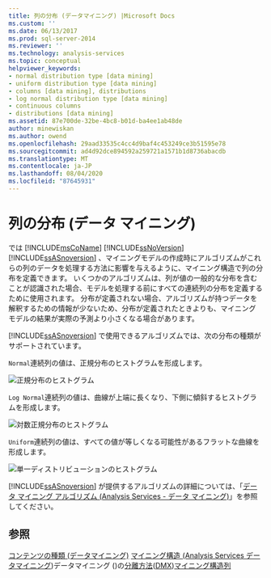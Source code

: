 ```yaml
---
title: 列の分布 (データマイニング) |Microsoft Docs
ms.custom: ''
ms.date: 06/13/2017
ms.prod: sql-server-2014
ms.reviewer: ''
ms.technology: analysis-services
ms.topic: conceptual
helpviewer_keywords:
- normal distribution type [data mining]
- uniform distribution type [data mining]
- columns [data mining], distributions
- log normal distribution type [data mining]
- continuous columns
- distributions [data mining]
ms.assetid: 87e700de-32be-4bc8-b01d-ba4ee1ab48de
author: minewiskan
ms.author: owend
ms.openlocfilehash: 29aad33535c4cc4d9baf4c453249ce3b51595e78
ms.sourcegitcommit: ad4d92dce894592a259721a1571b1d8736abacdb
ms.translationtype: MT
ms.contentlocale: ja-JP
ms.lasthandoff: 08/04/2020
ms.locfileid: "87645931"
---
```

# <a name="column-distributions-data-mining"></a>列の分布 (データ マイニング)
  では [!INCLUDE[msCoName](../../includes/msconame-md.md)] [!INCLUDE[ssNoVersion](../../includes/ssnoversion-md.md)] [!INCLUDE[ssASnoversion](../../includes/ssasnoversion-md.md)] 、マイニングモデルの作成時にアルゴリズムがこれらの列のデータを処理する方法に影響を与えるように、マイニング構造で列の分布を定義できます。 いくつかのアルゴリズムは、列が値の一般的な分布を含むことが認識された場合、モデルを処理する前にすべての連続列の分布を定義するために使用されます。 分布が定義されない場合、アルゴリズムが持つデータを解釈するための情報が少ないため、分布が定義されたときよりも、マイニング モデルの結果が実際の予測より小さくなる場合があります。

 [!INCLUDE[ssASnoversion](../../includes/ssasnoversion-md.md)] で使用できるアルゴリズムでは、次の分布の種類がサポートされています。

 `Normal`連続列の値は、正規分布のヒストグラムを形成します。

 ![正規分布のヒストグラム](../media/normal-distribution.gif "正規分布のヒストグラム")

 `Log Normal`連続列の値は、曲線が上端に長くなり、下側に傾斜するヒストグラムを形成します。

 ![対数正規分布のヒストグラム](../media/log-normal-distribution.gif "対数正規分布のヒストグラム")

 `Uniform`連続列の値は、すべての値が等しくなる可能性があるフラットな曲線を形成します。

 ![単一ディストリビューションのヒストグラム](../media/uniform-distribution.gif "単一ディストリビューションのヒストグラム")

 [!INCLUDE[ssASnoversion](../../includes/ssasnoversion-md.md)] が提供するアルゴリズムの詳細については、「[データ マイニング アルゴリズム &#40;Analysis Services - データ マイニング&#41;](data-mining-algorithms-analysis-services-data-mining.md)」を参照してください。

## <a name="see-also"></a>参照
 [コンテンツの種類 &#40;データマイニング&#41;](content-types-data-mining.md) [マイニング構造 &#40;Analysis Services データマイニング](mining-structures-analysis-services-data-mining.md)&#41;データマイニング &#40;&#41;の[分離方法](discretization-methods-data-mining.md)&#40;[DMX](/sql/dmx/distributions-dmx)&#41;[マイニング構造列](mining-structure-columns.md)


